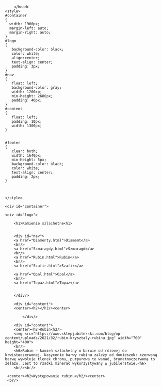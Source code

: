 <!DOCTYPE HTML>
<htmel lang="pl">
<head>
    <meta charset="uft-8" />
	<title></title>
	<meta name="description" content="" />
	<meta name="keywords" content="kamienie salchetne" />
	<meta http-eqiuv="X-UA-Compatible" content="EI=edge, chrome=1" />
	<link rel="shortcut icon" href="">
        <link rel="stylesheet" href="style.css" type="text/css"/>
		
		
		
		</head>
    <style>
	#container
	{
	  width: 1900px;
	  margin-left: auto;
	  margin-right: auto;
	}
	#logo
	{
	   background-color: black;
	   color: white;
	   align:center;
	   text-align: center;
	   padding: 3px;
	}
	#nav
	{
	   float: left;
	   background-color: gray;
	   width: 1200xp;
	   min-height: 2686px;
	   padding: 40px;
    }
	#content
	{
	   float: left;
	   padding: 10px;
	   width: 1300px;
	}

	
	#footer
	{
	   clear: both;
	   width: 1640px;
	   min-height: 5px;
	   background-color: black;
	   color: white;
	   text-align: center;
	   padding: 2px;
	}
	
	
	
	</style>



</head>
	
<body>
	
	
	<div id="container">
	
	<div id="logo">
	 
	    <h1>Kamienie szlachetne<h1>
		
		
		<div id="nav">
		<a href="Diamenty.html">Diament</a>
		<br/>
		<a href="Szmaragdy.html">Szmaragd</a>
		<br/>
		<a href="Rubin.html">Rubin</a>
		<br/>
		<a href="Szafir.html">Szafir</a>
		
		<a href="Opal.html">Opal</a>
		<br/>
		<a href="Topaz.html">Topaz</a>
		
		
		</div/>
		
		<div id="content">
		<center><h2></h2/><center>
		
			</div/>
		
		<div id="content">
		<center><h2>Rubin<h2/>
		<img src="https://www.sklepjubilerski.com/blog/wp-content/uploads/2021/02/rubin-krysztaly-rubinu.jpg" width="700" height="400">
		<br/>
		<h6>Rubin − kamień szlachetny o barwie od różowej do krwistoczerwonej. Nasycenie barwy rubinu zależy od domieszek: czerwoną barwę wywołuje tlenek chromu, purpurową to wanad, brunatnoczerwoną to żelazo. Jest to rzadki minerał wykorzystywany w jubilerstwie.<h6>
		<br/><br/>
		
	 <center><h2>Występowanie rubinu</h2/><center>
	 <br/>
	 
